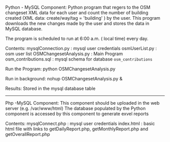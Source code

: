 
Python - MySQL Component: 
Python program that regers to the OSM changeset XML data for each user 
and count the number of building created  (XML data: create/way/tag = 'building' ) by the user. 
This program downloads the new changes made by the user and stores the data in MySQL database.

The program is scheduled to run at 6:00 a.m. ( local time) every day.

Contents:
mysqlConnection.py : mysql user credentials
osmUserList.py : osm user list
OSMChangesetAnalysis.py : Main Program
osm_contributions.sql : mysql schema for database `osm_contributions`

Run the Program:
 python OSMChangesetAnalysis.py 

Run in background: 
 nohup OSMChangesetAnalysis.py &
 
Results:
	Stored in the mysql database table
	
----------------------------------------------------------------------
Php -MySQL Component:
This component should be uploaded in the web server (e.g. /var/www/html)
The database populated by the Python component is accessed by this component to generate exvel reports

Contents:
mysqlConnect.php : mysql user credentials 
index.html  : basic html file with links to getDailyReport.php, getMonthlyReport.php and getOverallReport.php


